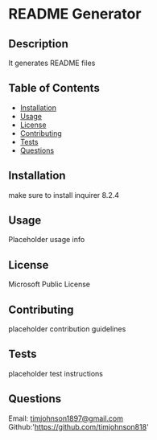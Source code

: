 # README Generator

## Description
It generates README files

## Table of Contents

- [Installation](#installation)
- [Usage](#usage)
- [License](#license)
- [Contributing](#contributing)
- [Tests](#tests)
- [Questions](#questions)

## Installation
make sure to install inquirer 8.2.4

## Usage
Placeholder usage info

## License
Microsoft Public License

## Contributing
placeholder contribution guidelines

## Tests
placeholder test instructions

## Questions
Email: timjohnson1897@gmail.com
Github:'https://github.com/timjohnson818'

